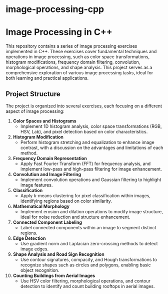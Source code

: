 # image-processing-cpp

# Image Processing in C++

This repository contains a series of image processing exercises implemented in C++. These exercises cover fundamental techniques and operations in image processing, such as color space transformations, histogram modifications, frequency domain filtering, convolution, morphological operations, and shape analysis. This project serves as a comprehensive exploration of various image processing tasks, ideal for both learning and practical applications.

## Project Structure

The project is organized into several exercises, each focusing on a different aspect of image processing:

1. **Color Spaces and Histograms**  
   - Implement 1D histogram analysis, color space transformations (RGB, HSV, Lab), and pixel detection based on color characteristics.
2. **Histogram Modification**  
   - Perform histogram stretching and equalization to enhance image contrast, with a discussion on the advantages and limitations of each method.
3. **Frequency Domain Representation**  
   - Apply Fast Fourier Transform (FFT) for frequency analysis, and implement low-pass and high-pass filtering for image enhancement.
4. **Convolution and Image Filtering**  
   - Implement convolution operations and Gaussian filtering to highlight image features.
5. **Classification**  
   - Apply k-means clustering for pixel classification within images, identifying regions based on color similarity.
6. **Mathematical Morphology**  
   - Implement erosion and dilation operations to modify image structure, ideal for noise reduction and structure enhancement.
7. **Connected Component Labeling**  
   - Label connected components within an image to segment distinct regions.
8. **Edge Detection**  
   - Use gradient norm and Laplacian zero-crossing methods to detect image edges.
9. **Shape Analysis and Road Sign Recognition**  
   - Use contour signatures, compacity, and Hough transformations to recognize shapes such as circles and polygons, enabling basic object recognition.
10. **Counting Buildings from Aerial Images**  
    - Use HSV color filtering, morphological operations, and contour detection to identify and count building rooftops in aerial images.

